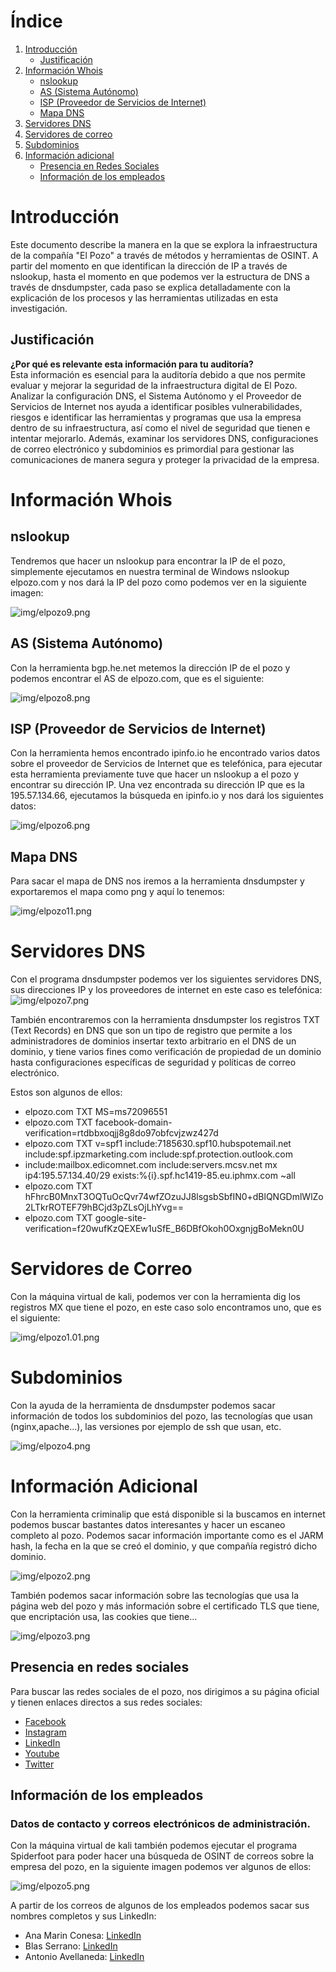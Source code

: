 # Índice
1. [Introducción](#introducción)
   - [Justificación](#justificación)
2. [Información Whois](#información-whois)
   - [nslookup](#nslookup)
   - [AS (Sistema Autónomo)](#as-sistema-autónomo)
   - [ISP (Proveedor de Servicios de Internet)](#isp-proveedor-de-servicios-de-internet)
   - [Mapa DNS](#mapa-dns)
3. [Servidores DNS](#servidores-dns)
4. [Servidores de correo](#servidores-de-correo)
5. [Subdominios](#subdominios)
6. [Información adicional](#información-adicional)
   - [Presencia en Redes Sociales](#presencia-en-redes-sociales)
   - [Información de los empleados](#información-de-los-empleados)


# Introducción
Este documento describe la manera en la que se explora la infraestructura de la compañía "El Pozo" a través de métodos y herramientas de OSINT. A partir del momento en que identifican la dirección de IP a través de nslookup, hasta el momento en que podemos ver la estructura de DNS a través de dnsdumpster, cada paso se explica detalladamente con la explicación de los procesos y las herramientas utilizadas en esta investigación.

## Justificación
**¿Por qué es relevante esta información para tu auditoría?** <br>
Esta información es esencial para la auditoría debido a que nos permite evaluar y mejorar la seguridad de la infraestructura digital de El Pozo. Analizar la configuración DNS, el Sistema Autónomo y el Proveedor de Servicios de Internet nos ayuda a identificar posibles vulnerabilidades, riesgos e identificar las herramientas y programas que usa la empresa dentro de su infraestructura, así como el nivel de seguridad que tienen e intentar mejorarlo. Además, examinar los servidores DNS, configuraciones de correo electrónico y subdominios es primordial para gestionar las comunicaciones de manera segura y proteger la privacidad de la empresa.

# Información Whois

## nslookup
Tendremos que hacer un nslookup para encontrar la IP de el pozo, simplemente ejecutamos en nuestra terminal de Windows nslookup elpozo.com y nos dará la IP del pozo como podemos ver en la siguiente imagen:

![img/elpozo9.png](https://github.com/alvarobueno21/Hacking_Etico/blob/c533371b163135c086ee706b8feaa8bba0da3931/a08_mapa_dns/img/elpozo9.png)

## AS (Sistema Autónomo)
Con la herramienta bgp.he.net metemos la dirección IP de el pozo y podemos encontrar el AS de elpozo.com, que es el siguiente:

![img/elpozo8.png](https://github.com/alvarobueno21/Hacking_Etico/blob/c533371b163135c086ee706b8feaa8bba0da3931/a08_mapa_dns/img/elpozo8.png)

## ISP (Proveedor de Servicios de Internet)

Con la herramienta hemos encontrado ipinfo.io he encontrado varios datos sobre el proveedor de Servicios de Internet que es telefónica, para ejecutar esta herramienta previamente tuve que hacer un nslookup a el pozo y encontrar su dirección IP. Una vez encontrada su dirección IP que es la 195.57.134.66, ejecutamos la búsqueda en ipinfo.io y nos dará los siguientes datos:

![img/elpozo6.png](https://github.com/alvarobueno21/Hacking_Etico/blob/c15e7abaaf3390f333b3a196b7e540540dc9215c/a08_mapa_dns/img/elpozo6.png)

## Mapa DNS

Para sacar el mapa de DNS nos iremos a la herramienta dnsdumpster y exportaremos el mapa como png y aquí lo tenemos:

![img/elpozo11.png](https://github.com/alvarobueno21/Hacking_Etico/blob/c82df8b8f7d3981e9b624f4cafb5c9ec4c93080a/a08_mapa_dns/img/elpozo11.png)

# Servidores DNS
Con el programa dnsdumpster podemos ver los siguientes servidores DNS, sus direcciones IP y los proveedores de internet en este caso es telefónica:
![img/elpozo7.png](https://github.com/alvarobueno21/Hacking_Etico/blob/c533371b163135c086ee706b8feaa8bba0da3931/a08_mapa_dns/img/elpozo7.png)

También encontraremos con la herramienta dnsdumpster los registros TXT (Text Records) en DNS que son un tipo de registro que permite a los administradores de dominios insertar texto arbitrario en el DNS de un dominio, y tiene varios fines como verificación de propiedad de un dominio hasta configuraciones específicas de seguridad y políticas de correo electrónico. 

Estos son algunos de ellos:
   - elpozo.com TXT MS=ms72096551
   - elpozo.com TXT facebook-domain-verification=rtdbbxoqjj8g8do97obfcvjzwz427d
   - elpozo.com TXT v=spf1 include:7185630.spf10.hubspotemail.net include:spf.ipzmarketing.com include:spf.protection.outlook.com   
   - include:mailbox.edicomnet.com include:servers.mcsv.net mx ip4:195.57.134.40/29 exists:%{i}.spf.hc1419-85.eu.iphmx.com ~all
   - elpozo.com TXT hFhrcB0MnxT3OQTuOcQvr74wfZOzuJJ8lsgsbSbfIN0+dBlQNGDmlWlZo2LTkrROTEF79hBCjd3pZLsOjLhYvg==
   - elpozo.com TXT google-site-verification=f20wufKzQEXEw1uSfE_B6DBfOkoh0OxgnjgBoMekn0U

# Servidores de Correo

Con la máquina virtual de kali, podemos ver con la herramienta dig los registros MX que tiene el pozo, en este caso solo encontramos uno, que es el siguiente:

![img/elpozo1.01.png](https://github.com/alvarobueno21/Hacking_Etico/blob/48b8250a3506adf25f60ddd2177e91799420aed9/a08_mapa_dns/img/elpozo1.01.png)

# Subdominios

Con la ayuda de la herramienta de dnsdumpster podemos sacar información de todos los subdominios del pozo, las tecnologías que usan (nginx,apache...), las versiones por ejemplo de ssh que usan, etc.

![img/elpozo4.png](https://github.com/alvarobueno21/Hacking_Etico/blob/464e4ef38f5625f68b3fbb64392afc3b95ea65cf/a08_mapa_dns/img/elpozo4.png)

# Información Adicional

Con la herramienta criminalip que está disponible si la buscamos en internet podemos buscar bastantes datos interesantes y hacer un escaneo completo al pozo. Podemos sacar información importante como es el JARM hash, la fecha en la que se creó el dominio, y que compañía registró dicho dominio.

![img/elpozo2.png](https://github.com/alvarobueno21/Hacking_Etico/blob/48b8250a3506adf25f60ddd2177e91799420aed9/a08_mapa_dns/img/elpozo2.png)

También podemos sacar información sobre las tecnologías que usa la página web del pozo y más información sobre el certificado TLS que tiene, que encriptación usa, las cookies que tiene...

![img/elpozo3.png](https://github.com/alvarobueno21/Hacking_Etico/blob/464e4ef38f5625f68b3fbb64392afc3b95ea65cf/a08_mapa_dns/img/elpozo3.png)

## Presencia en redes sociales

Para buscar las redes sociales de el pozo, nos dirigimos a su página oficial y tienen enlaces directos a sus redes sociales:
- [Facebook](https://www.facebook.com/ElPozoAlimentacion/) 
- [Instagram](https://www.instagram.com/elpozoalimentacion/)
- [LinkedIn](https://www.linkedin.com/company/elpozo-alimentacion-s.a./?originalSubdomain=es)
- [Youtube](https://www.youtube.com/user/spotespeciales)
- [Twitter](https://twitter.com/ElPozoAlimenta)


## Información de los empleados

### Datos de contacto y correos electrónicos de administración.

Con la máquina virtual de kali también podemos ejecutar el programa Spiderfoot para poder hacer una búsqueda de OSINT de correos sobre la empresa del pozo, en la siguiente imagen podemos ver algunos de ellos:

![img/elpozo5.png](https://github.com/alvarobueno21/Hacking_Etico/blob/464e4ef38f5625f68b3fbb64392afc3b95ea65cf/a08_mapa_dns/img/elpozo5.png)

A partir de los correos de algunos de los empleados podemos sacar sus nombres completos y sus LinkedIn:

   - Ana Marin Conesa: [LinkedIn](https://www.linkedin.com/in/ana-marin-conesa-151a1916/?originalSubdomain=es)
   - Blas Serrano: [LinkedIn](https://www.linkedin.com/in/blas-serrano-12314062/)
   - Antonio Avellaneda: [LinkedIn](https://www.linkedin.com/in/antonio-avellaneda-73a21946/?originalSubdomain=es)
